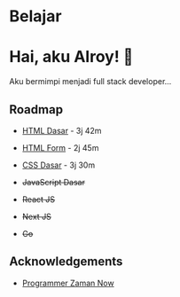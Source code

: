 # Belajar

# Hai, aku Alroy! 👋

Aku bermimpi menjadi full stack developer...

## Roadmap

- [HTML Dasar](https://github.com/alroyrasyidresan/belajar/tree/main/belajar-html-dasar-pzn) - 3j 42m

- [HTML Form](https://github.com/alroyrasyidresan/belajar/tree/main/belajar-html-form-pzn) - 2j 45m

- [CSS Dasar](https://github.com/alroyrasyidresan/belajar/tree/main/belajar-css-dasar-pzn) - 3j 30m

- ~~JavaScript Dasar~~

- ~~React JS~~

- ~~Next JS~~

- ~~Go~~

## Acknowledgements

- [Programmer Zaman Now](https://www.programmerzamannow.com/)

